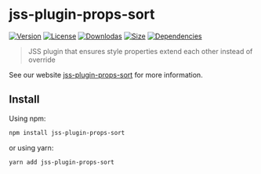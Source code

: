 # jss-plugin-props-sort

[![Version](https://img.shields.io/npm/v/jss-plugin-props-sort.svg?style=flat)](https://npmjs.org/package/jss-plugin-props-sort)
[![License](https://img.shields.io/npm/l/jss-plugin-props-sort.svg?style=flat)](https://github.com/cssinjs/jss/blob/master/LICENSE)
[![Downlodas](https://img.shields.io/npm/dm/jss-plugin-props-sort.svg?style=flat)](https://npmjs.org/package/jss-plugin-props-sort)
[![Size](https://img.shields.io/bundlephobia/minzip/jss-plugin-props-sort.svg?style=flat)](https://npmjs.org/package/jss-plugin-props-sort)
[![Dependencies](https://img.shields.io/david/cssinjs/jss.svg?path=packages%2Fjss-plugin-props-sort&style=flat)](https://npmjs.org/package/jss-plugin-props-sort)

> JSS plugin that ensures style properties extend each other instead of override

See our website [jss-plugin-props-sort](https://cssinjs.org/jss-plugin-props-sort?v=v10.9.1-alpha.1) for more information.

## Install

Using npm:

```sh
npm install jss-plugin-props-sort
```

or using yarn:

```sh
yarn add jss-plugin-props-sort
```
